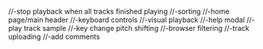 <!-- //-add volume control for global and each track -->
//-stop playback when all tracks finished playing
//-sorting
//-home page/main header
//-keyboard controls
//-visual playback
//-help modal
//-play track sample
//-key change pitch shifting
//-browser filtering
//-track uploading
//-add comments 
